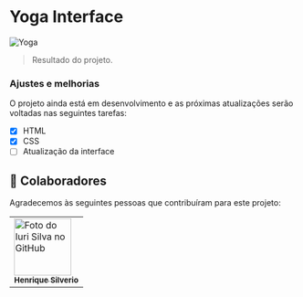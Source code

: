 # Yoga Interface

<img src="" alt="Yoga">

> Resultado do projeto.

### Ajustes e melhorias

O projeto ainda está em desenvolvimento e as próximas atualizações serão voltadas nas seguintes tarefas:

- [x] HTML
- [x] CSS
- [ ] Atualização da interface
## 🤝 Colaboradores

Agradecemos às seguintes pessoas que contribuíram para este projeto:

<table>
  <tr>
    <td allign="center">
      <a href="#">
        <img src="https://avatars3.githubusercontent.com/u/31936044" width="100px;" alt="Foto do Iuri Silva no GitHub"/><br>
        <sub>
          <b>Henrique Silverio</b>
        </sub>
      </a>
    </td>
</table>
